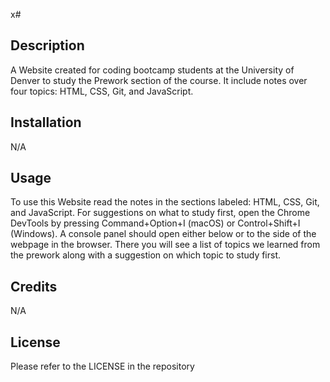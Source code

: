 x# <Your-Project-Title>

## Description

A Website created for coding bootcamp students at the University of Denver to study the Prework section of the course. It include notes over four topics: HTML, CSS, Git, and JavaScript.


## Installation

N/A

## Usage

To use this Website read the notes in the sections labeled: HTML, CSS, Git, and JavaScript. 
For suggestions on what to study first, open the Chrome DevTools by pressing Command+Option+I (macOS) or Control+Shift+I (Windows). A console panel should open either below or to the side of the webpage in the browser. There you will see a list of topics we learned from the prework along with a suggestion on which topic to study first.

## Credits

N/A

## License

Please refer to the LICENSE in the repository